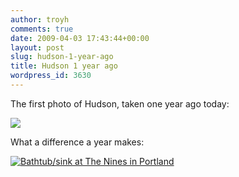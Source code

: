 ```yaml
---
author: troyh
comments: true
date: 2009-04-03 17:43:44+00:00
layout: post
slug: hudson-1-year-ago
title: Hudson 1 year ago
wordpress_id: 3630
---
```


The first photo of Hudson, taken one year ago today:

![](http://troyandgay.com/blog/pix/2008/04/picture-2.png)

What a difference a year makes:

[![Bathtub/sink at The Nines in Portland](http://farm4.static.flickr.com/3575/3402480632_cd74cb2cd4.jpg)](http://www.flickr.com/photos/troyh/3402480632/)
